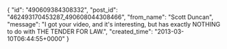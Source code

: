  {
   "id": "490609384308332",
   "post_id": "462493170453287_490608044308466",
   "from_name": "Scott Duncan",
   "message": "I got your video, and it's interesting, but has exactly NOTHING to do with THE TENDER FOR LAW.",
   "created_time": "2013-03-10T06:44:55+0000"
 }
